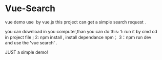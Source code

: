 # Vue-Search
vue demo
use  by vue.js 
 this project can get a simple search request . 
 
 you can download in you computer,than you can do this:
 1: run it by cmd   cd in project  file ;
 2: npm install , install dependance npm；
 3：npm run dev and use the  'vue search' .
 
 JUST a simple demo!
